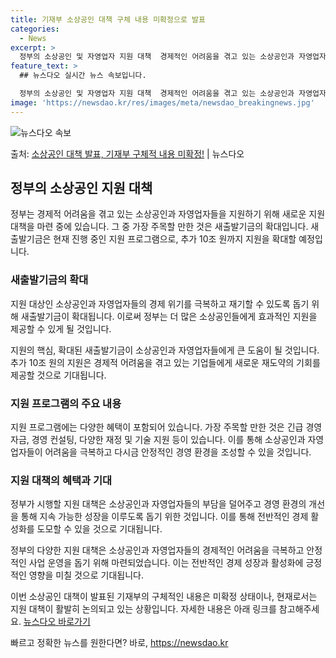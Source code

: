 ```yaml
---
title: 기재부 소상공인 대책 구체 내용 미확정으로 발표
categories:
  - News
excerpt: >
  정부의 소상공인 및 자영업자 지원 대책  경제적인 어려움을 겪고 있는 소상공인과 자영업자들을 위해 정부가 새…
feature_text: >
  ## 뉴스다오 실시간 뉴스 속보입니다.

  정부의 소상공인 및 자영업자 지원 대책  경제적인 어려움을 겪고 있는 소상공인과 자영업자들을 위해 정부가 새…
image: 'https://newsdao.kr/res/images/meta/newsdao_breakingnews.jpg'
---
```


![뉴스다오 속보](https://newsdao.kr/res/images/meta/newsdao_breakingnews.jpg)

<p>출처: <a href="https://newsdao.kr/4513" rel="dofollow">소상공인 대책 발표, 기재부 구체적 내용 미확정!</a> | 뉴스다오</p>

<h2 data-ke-size="size26">정부의 소상공인 지원 대책</h2>

정부는 경제적 어려움을 겪고 있는 소상공인과 자영업자들을 지원하기 위해 새로운 지원 대책을 마련 중에 있습니다. 그 중 가장 주목할 만한 것은 새출발기금의 확대입니다. 새출발기금은 현재 진행 중인 지원 프로그램으로, 추가 10조 원까지 지원을 확대할 예정입니다.

<h3>새출발기금의 확대</h3>
지원 대상인 소상공인과 자영업자들의 경제 위기를 극복하고 재기할 수 있도록 돕기 위해 새출발기금이 확대됩니다. 이로써 정부는 더 많은 소상공인들에게 효과적인 지원을 제공할 수 있게 될 것입니다.

<p data-ke-size="size16">지원의 핵심, 확대된 새출발기금이 소상공인과 자영업자들에게 큰 도움이 될 것입니다. 추가 10조 원의 지원은 경제적 어려움을 겪고 있는 기업들에게 새로운 재도약의 기회를 제공할 것으로 기대됩니다.</p>

<h3>지원 프로그램의 주요 내용</h3>
지원 프로그램에는 다양한 혜택이 포함되어 있습니다. 가장 주목할 만한 것은 긴급 경영 자금, 경영 컨설팅, 다양한 재정 및 기술 지원 등이 있습니다. 이를 통해 소상공인과 자영업자들이 어려움을 극복하고 다시금 안정적인 경영 환경을 조성할 수 있을 것입니다.

<h3>지원 대책의 혜택과 기대</h3>
정부가 시행할 지원 대책은 소상공인과 자영업자들의 부담을 덜어주고 경영 환경의 개선을 통해 지속 가능한 성장을 이루도록 돕기 위한 것입니다. 이를 통해 전반적인 경제 활성화를 도모할 수 있을 것으로 기대됩니다.

<p data-ke-size="size16">정부의 다양한 지원 대책은 소상공인과 자영업자들의 경제적인 어려움을 극복하고 안정적인 사업 운영을 돕기 위해 마련되었습니다. 이는 전반적인 경제 성장과 활성화에 긍정적인 영향을 미칠 것으로 기대됩니다.</p>

이번 소상공인 대책이 발표된 기재부의 구체적인 내용은 미확정 상태이나, 현재로서는 지원 대책이 활발히 논의되고 있는 상황입니다. 자세한 내용은 아래 링크를 참고해주세요. [뉴스다오 바로가기](https://newsdao.kr/4513) 

빠르고 정확한 뉴스를 원한다면? 바로, <a href="https://newsdao.kr" rel="dofollow">https://newsdao.kr</a>


    

